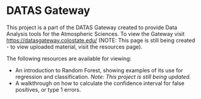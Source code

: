 # DATAS Gateway

This project is a part of the DATAS Gateway created to provide Data Analysis tools for the Atmospheric Sciences. To view the Gateway visit https://datasgateway.colostate.edu/ (NOTE: This page is still being created - to view uploaded material, visit the resources page).

The following resources are available for viewing:
 * An introduction to Random Forest, showing examples of its use for regression and classification. *Note: This project is still being updated.*
 * A walkthrough on how to calculate the confidence interval for false positives, or type 1 errors.
